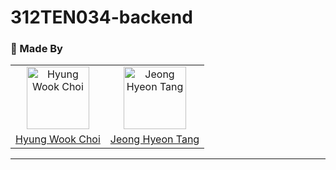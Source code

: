 # 312TEN034-backend

### 👥 Made By

<table>
  <tr>
    <td align="center">
      <img src="https://avatars.githubusercontent.com/u/73215539?v=4" width="100px;" alt="Hyung Wook Choi"/>
    </td>
    <td align="center">
      <img src="https://avatars.githubusercontent.com/u/34750753?v=4" width="100px;" alt="Jeong Hyeon Tang"/>
    </td>
  </tr>
  <tr>
    <td align="center">
      <a href="https://github.com/ctdlog">
        <div>Hyung Wook Choi</div>
      </a>
    </td>
    <td align="center">
      <a href="https://github.com/bhh9860">
        <div>Jeong Hyeon Tang</div>
      </a>
    </td>
  </tr>
</table>


---
